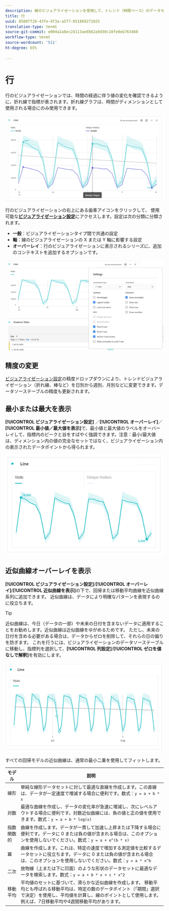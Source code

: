```yaml
---
description: 線のビジュアライゼーションを使用して、トレンド（時間ベース）のデータセットを表現します
title: 行
uuid: 0508ff29-43fe-4f3a-a5f7-051869271b55
translation-type: tm+mt
source-git-commit: e004a2a8ec24113ae8b62a9d30c10fe0eb763460
workflow-type: tm+mt
source-wordcount: '511'
ht-degree: 65%

---
```



# 行

行のビジュアライゼーションでは、時間の経過に伴う値の変化を確認できるように、折れ線で指標が表されます。折れ線グラフは、時間がディメンションとして使用される場合にのみ使用できます。

![行のビジュアライゼーション](assets/line-viz.png)

行のビジュアライゼーションの右上にある歯車アイコンをクリックして、 使用可能な&#x200B;[**ビジュアライゼーション設定**](freeform-analysis-visualizations.md)&#x200B;にアクセスします。設定は次の分類に分類されます。

* **一般**：ビジュアライゼーションタイプ間で共通の設定
* **軸**：線のビジュアライゼーションの X または Y 軸に影響する設定
* **オーバーレイ**：行のビジュアライゼーションに表示されるシリーズに、追加のコンテキストを追加するオプションです。

![ビジュアライゼーション設定](assets/viz-settings-modal.png)

## 精度の変更

[ビジュアライゼーション設定](freeform-analysis-visualizations.md)の精度ドロップダウンにより、トレンドビジュアライゼーション（折れ線、棒など）を日別から週別、月別などに変更できます。データソーステーブルの精度も更新されます。

## 最小または最大を表示

**[!UICONTROL ビジュアライゼーション設定]** ／**[!UICONTROL オーバーレイ]**／**[!UICONTROL 最小値／最大値を表示]**&#x200B;で、最小値と最大値のラベルをオーバーレイして、指標内のピークと谷をすばやく強調できます。注意：最小/最大値は、ディメンション内の値の完全なセットではなく、ビジュアライゼーション内の表示されたデータポイントから得られます。

![最小値／最大値を表示](assets/min-max-labels.png)

## 近似曲線オーバーレイを表示

**[!UICONTROL ビジュアライゼーション設定]**/**[!UICONTROL オーバーレイ]**/**[!UICONTROL 近似曲線を表示]**&#x200B;の下で、回帰または移動平均曲線を近似曲線系列に追加できます。 近似曲線は、データにより明確なパターンを表現するのに役立ちます。

>[!TIP]
>
>近似曲線は、今日（データの一部）や未来の日付を含まないデータに適用することをお勧めします。近似曲線は近似曲線をゆがめるためです。 ただし、未来の日付を含める必要がある場合は、データからゼロを削除して、それらの日の偏りを防ぎます。 これを行うには、ビジュアライゼーションのデータソーステーブルに移動し、指標列を選択して、**[!UICONTROL 列設定]**/**[!UICONTROL ゼロを値なしで解釈]**&#x200B;を有効にします。

![線形近似曲線](assets/show-linear-trendline.png)

すべての回帰モデルの近似曲線は、通常の最小二乗を使用してフィットします。

| モデル | 説明 |
| --- | --- |
| 線形 | 単純な線形データセットに対して最適な直線を作成します。この直線は、データが一定速度で増減する場合に便利です。数式：`y = a + b * x` |
| 対数 | 最適な曲線を作成し、データの変化率が急速に増減し、次にレベルアウトする場合に便利です。対数近似曲線には、負の値と正の値を使用できます。数式：`y = a + b * log(x)` |
| 指数関数的 | 曲線を作成します。データが一貫して加速し上昇または下降する場合に便利です。データに 0 または負の値が含まれる場合は、このオプションを使用しないでください。数式：`y = a + e^(b * x)` |
| 冪 | 曲線を作成します。これは、特定の速度で増加する測定値を比較するデータセットに役立ちます。データに 0 または負の値が含まれる場合は、このオプションを使用しないでください。数式：`y = a * x^b` |
| 二次 | 放物線（上または下に凹面）のような形状のデータセットに最適なデータを検索します。数式：`y = a + b * x + c * x^2` |
| 移動平均 | 平均値のセットに基づいて、滑らかな近似曲線を作成します。 移動平均とも呼ばれる移動平均は、特定の数のデータポイント（「期間」選択で決定）を使用し、平均値を計算し、線のポイントとして使用します。 例えば、7日移動平均や4週間移動平均があります。 |
